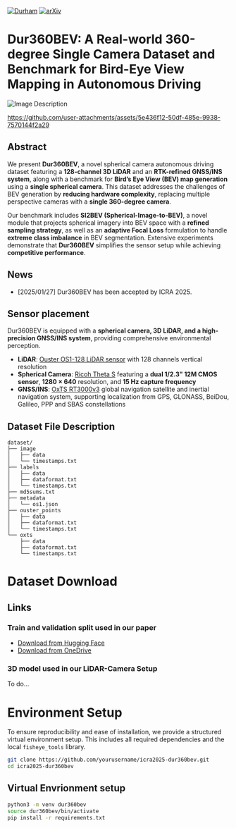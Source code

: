 [![Durham](https://img.shields.io/badge/UK-Durham-blueviolet)](https://durham-repository.worktribe.com/output/3704622)
[![arXiv](https://img.shields.io/badge/arXiv-2503.00675-b31b1b.svg)](https://arxiv.org/abs/2503.00675)

# Dur360BEV: A Real-world 360-degree Single Camera Dataset and Benchmark for Bird-Eye View Mapping in Autonomous Driving

![Image Description](./ICRA_2025_Head_Image.png)



https://github.com/user-attachments/assets/5e436f12-50df-485e-9938-7570144f2a29



## Abstract  
We present **Dur360BEV**, a novel spherical camera autonomous driving dataset featuring a **128-channel 3D LiDAR** and an **RTK-refined GNSS/INS system**, along with a benchmark for **Bird’s Eye View (BEV) map generation** using a **single spherical camera**. This dataset addresses the challenges of BEV generation by **reducing hardware complexity**, replacing multiple perspective cameras with a **single 360-degree camera**.  

Our benchmark includes **SI2BEV (Spherical-Image-to-BEV)**, a novel module that projects spherical imagery into BEV space with a **refined sampling strategy**, as well as an **adaptive Focal Loss** formulation to handle **extreme class imbalance** in BEV segmentation. Extensive experiments demonstrate that **Dur360BEV** simplifies the sensor setup while achieving **competitive performance**.

## News
- [2025/01/27] Dur360BEV has been accepted by ICRA 2025.


## Sensor placement

Dur360BEV is equipped with a **spherical camera, 3D LiDAR, and a high-precision GNSS/INS system**, providing comprehensive environmental perception.

- **LiDAR**: [Ouster OS1-128 LiDAR sensor](https://ouster.com/products/os1-lidar-sensor/) with 128 channels vertical resolution
- **Spherical Camera**: [Ricoh Theta S](https://www.ricoh-imaging.co.jp/english/products/theta_s/) featuring a **dual 1/2.3" 12M CMOS sensor**, **1280 × 640** resolution, and **15 Hz capture frequency**
- **GNSS/INS**: [OxTS RT3000v3](https://www.oxts.com/products/rt3000-v3/) global navigation satellite and inertial navigation system, supporting localization from GPS, GLONASS, BeiDou, Galileo, PPP and SBAS constellations

## Dataset File Description

```
dataset/ 
├── image
│   ├── data
│   └── timestamps.txt
├── labels
│   ├── data
│   ├── dataformat.txt
│   └── timestamps.txt
├── md5sums.txt
├── metadata
│   └── os1.json
├── ouster_points
│   ├── data
│   ├── dataformat.txt
│   └── timestamps.txt
└── oxts
    ├── data
    ├── dataformat.txt
    └── timestamps.txt
```

# Dataset Download
## Links
### Train and validation split used in our paper
- [Download from Hugging Face](https://huggingface.co/datasets/TomEeee/Dur360BEV)
- [Download from OneDrive](https://durhamuniversity-my.sharepoint.com/:f:/g/personal/hhgb23_durham_ac_uk/Eucqrf1f7GlJuLYVxMqDNSUBDFkJv14P_i-4_S8fQFfeuQ?e=RRemIL)

### 3D model used in our LiDAR-Camera Setup
To do...

# Environment Setup  

To ensure reproducibility and ease of installation, we provide a structured virtual environment setup. This includes all required dependencies and the local `fisheye_tools` library.

```bash
git clone https://github.com/yourusername/icra2025-dur360bev.git
cd icra2025-dur360bev
```

## Virtual Envrionment setup
```bash
python3 -m venv dur360bev
source dur360bev/bin/activate
pip install -r requirements.txt
```



